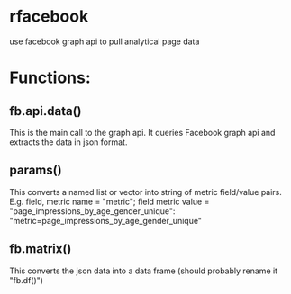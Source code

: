 # rfacebook
use facebook graph api to pull analytical page data


# Functions: 

## fb.api.data()
This is the main call to the graph api.  It queries Facebook graph api and extracts the data in json format. 

## params()
This converts a named list or vector into string of metric field/value pairs.  E.g. field, metric name = "metric"; field metric value = "page_impressions_by_age_gender_unique": "metric=page_impressions_by_age_gender_unique"

## fb.matrix()
This converts the json data into a data frame (should probably rename it "fb.df()")


